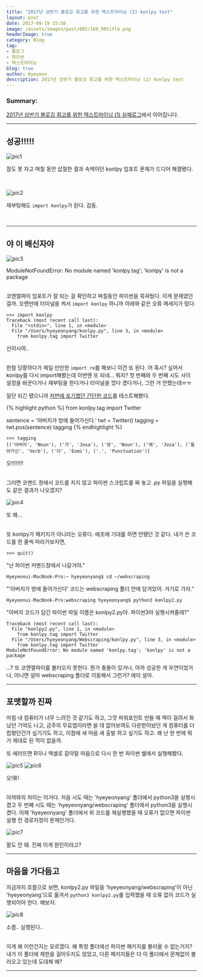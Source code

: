 ```yaml
---
title: "2017년 상반기 블로깅 회고를 위한 텍스트마이닝 (2) konlpy test"
layout: post
date: 2017-09-19 15:58
image: /assets/images/post/002/169_00title.png
headerImage: true
category: Blog
tag:
- 블로그
- 파이썬
- 텍스트마이닝
blog: true
author: Hyeyeon
description: 2017년 상반기 블로깅 회고를 위한 텍스트마이닝 (2) konlpy test
---
```


### Summary:

[2017년 상반기 블로깅 회고를 위한 텍스트마이닝 (1) 실패로그](https://imyeonn.github.io/blog/blog/169/)에서 이어집니다.

---

## 성공!!!!!

![pic1](/assets/images/post/002/173_01.png)

잠도 못 자고 며칠 동안 삽질한 결과 속썩이던 konlpy 임포트 문제가 드디어 해결됐다.

<br>

![pic2](/assets/images/post/002/173_02.png)

재부팅해도 `import konlpy`가 된다. 감동.

<br>

---

## 야 이 배신자야

![pic3](/assets/images/post/002/173_03.png)
<figcaption class="caption">ModuleNotFoundError: No module named 'konlpy.tag'; 'konlpy' is not a package</figcaption>

<br>

코엔엘파이 임포트가 잘 되는 걸 확인하고 며칠동안 파이썬을 묵혀뒀다. 이게 문제였던걸까. 오랜만에 터미널을 켜서 `import konlpy` 하니까 아래와 같은 오류 메세지가 떴다.

```
>>> import konlpy
Traceback (most recent call last):
  File "<stdin>", line 1, in <module>
  File "/Users/hyeyeonyang/konlpy.py", line 3, in <module>
    from konlpy.tag import Twitter
```

<figcaption class="caption">신이시여..</figcaption>

<br>

한참 당황하다가 제일 만만한 `import re`를 해보니 이건 또 된다. 어 혹시? 싶어서 konlpy를 다시 import해봤는데 이번엔 또 되네... 뭐지? 첫 번째와 두 번째 시도 사이 설정을 바꾼다거나 재부팅을 한다거나 터미널을 껐다 켰다거나, 그런 거 안했는데ㅠㅠ

일단 되긴 됐으니까 [저번에 포기했던 간단한 코드](https://imyeonn.github.io/blog/blog/169/)를 테스트해봤다.

{% highlight python %}
from konlpy.tag import Twitter

sentence = '아버지가 방에 들어가신다.'
twt = Twitter()
tagging = twt.pos(sentence)
tagging
{% endhighlight %}

```
>>> tagging
[('아버지', 'Noun'), ('가', 'Josa'), ('방', 'Noun'), ('에', 'Josa'), ('들어가신', 'Verb'), ('다', 'Eomi'), ('.', 'Punctuation')]
```

<figcaption class="caption">오!!!!!!!!</figcaption>

<br>

그러면 코멘드 창에서 코드를 치지 않고 파이썬 스크립트를 짜 놓고 .py 파일을 실행해도 같은 결과가 나오겠지?

![pic4](/assets/images/post/002/173_04.png)
<figcaption class="caption">또 왜...</figcaption>

<br>

또 konlpy가 패키지가 아니라는 오류다. 애초에 기대를 하면 안됐던 것 같다. 내가 쓴 코드를 한 줄씩 따라가보자면,
```
>>> quit()
```
"난 파이썬 커멘드창에서 나갈거야."

```
Hyeyeonui-MacBook-Pro:~ hyeyeonyang$ cd ~/webscraping
```
"'아버지가 방에 들어가신다' 코드는 webscraping 폴더 안에 담겨있어. 거기로 가자."

```
Hyeyeonui-MacBook-Pro:webscraping hyeyeonyang$ python3 konlpy2.py
```
"아버지 코드가 담긴 파이썬 파일 이름은 konlpy2.py야. 파이썬3아 실행시켜줄래?"


```
Traceback (most recent call last):
  File "konlpy2.py", line 1, in <module>
    from konlpy.tag import Twitter
  File "/Users/hyeyeonyang/Webscraping/konlpy.py", line 3, in <module>
    from konlpy.tag import Twitter
ModuleNotFoundError: No module named 'konlpy.tag'; 'konlpy' is not a package
```
...? 또 코엔엘파이를 불러오지 못한다. 뭔가 충돌이 있거나, 아까 성공한 게 우연이었거나, 아니면 설마 webscraping 폴더로 이동해서 그런가? 에이 설마.

---

## 포맷할까 진짜

마침 내 컴퓨터가 너무 느려진 것 같기도 하고, 그깟 파워포인트 만들 때 렉이 걸려서 화났던 기억도 나고, 금주의 무료앱이라면 쓸 데 없어보여도 다운받아놨던 게 컴퓨터를 더럽혔던건가 싶기기도 하고, 이참에 새 마음 새 출발 하고 싶기도 하고. 왜 난 한 번에 뭐가 제대로 된 적이 없을까.

또 에러뜨면 R이나 엑셀로 갈아탈 마음으로 다시 한 번 파이썬 쉘에서 실행해봤다.

![pic5](/assets/images/post/002/173_05.png)
![pic6](/assets/images/post/002/173_06.png)
<figcaption class="caption">오!류!</figcaption>

<br>

아까와의 차이는 이거다. 처음 시도 때는 'hyeyeonyang' 폴더에서 python3을 실행시켰고 두 번째 시도 때는 'hyeyeonyang/webscraping' 폴더에서 python3을 실행시켰다. 이제 'hyeyeonyang' 폴더에서 위 코드를 재실행했을 때 오류가 없으면 파이썬 실행 전 경로지정이 문제인거다.

![pic7](/assets/images/post/002/173_07.png)
<figcaption class="caption">말도 안 돼. 진짜 이게 원인이라고?</figcaption>

---

## 마음을 가다듬고

지금까지 흐름으로 보면, konlpy2.py 파일을 'hyeyeonyang/webscraping'이 아닌 'hyeyeonyang'으로 옮겨서 `python3 konlpy2.py`를 입력했을 때 오류 없이 코드가 실행되어야 한다. 해보자.

![pic8](/assets/images/post/002/173_08.png)
<figcaption class="caption">소름.. 실행된다..</figcaption>

<br>

이게 왜 이런건지는 모르겠다. 왜 특정 폴더에선 파이썬 패키지를 불러올 수 없는거지? 내가 이 폴더에 제한을 걸어두지도 않았고, 다른 패키지들은 다 이 폴더에서 문제없이 불러오고 있는데 도대체 왜?

---
